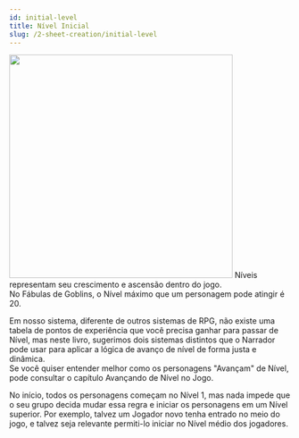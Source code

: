 ```yaml
---
id: initial-level
title: Nível Inicial
slug: /2-sheet-creation/initial-level
---
```


<img src="https://fabulas-e-goblins-book.s3-us-west-2.amazonaws.com/criando-seu-personagem/nivel-inicial.png" width="400"/>
Níveis representam seu crescimento e ascensão dentro do jogo.<br/>
No Fábulas de Goblins, o Nível máximo que um personagem pode atingir é 20.

Em nosso sistema, diferente de outros sistemas de RPG, não existe uma tabela de pontos de experiência que você precisa ganhar para passar de Nível, mas neste livro, sugerimos dois sistemas distintos que o Narrador pode usar para aplicar a lógica de avanço de nível de forma justa e dinâmica.<br/>
Se você quiser entender melhor como os personagens "Avançam" de Nível, pode consultar o capítulo Avançando de Nível no Jogo.

No início, todos os personagens começam no Nível 1, mas nada impede que o seu grupo decida mudar essa regra e iniciar os personagens em um Nível superior. 
Por exemplo, talvez um Jogador novo tenha entrado no meio do jogo, e talvez seja relevante permiti-lo iniciar no Nível médio dos jogadores.
